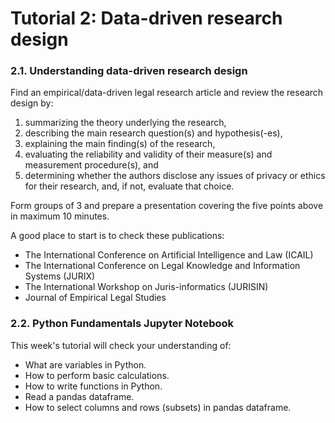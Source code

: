 # Tutorial 2: Data-driven research design

### 2.1. Understanding data-driven research design

Find an empirical/data-driven legal research article and review the research design by:

1. summarizing the theory underlying the research,
2. describing the main research question(s) and hypothesis(-es),
3. explaining the main finding(s) of the research,
4. evaluating the reliability and validity of their measure(s) and measurement procedure(s), and
5. determining whether the authors disclose any issues of privacy or ethics for their research, and, if not, evaluate that choice.

Form groups of 3 and prepare a presentation covering the five points above in maximum 10 minutes.

A good place to start is to check these publications:

* The International Conference on Artificial Intelligence and Law (ICAIL)
* The International Conference on Legal Knowledge and Information Systems (JURIX)
* The International Workshop on Juris-informatics (JURISIN)
* Journal of Empirical Legal Studies

### 2.2. Python Fundamentals Jupyter Notebook

This week's tutorial will check your understanding of:

* What are variables in Python.
* How to perform basic calculations.
* How to write functions in Python.
* Read a pandas dataframe.
* How to select columns and rows (subsets) in pandas dataframe.

